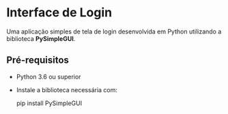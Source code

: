 # Interface de Login

Uma aplicação simples de tela de login desenvolvida em Python utilizando a biblioteca **PySimpleGUI**.

## Pré-requisitos

- Python 3.6 ou superior
- Instale a biblioteca necessária com:
  
  pip install PySimpleGUI
